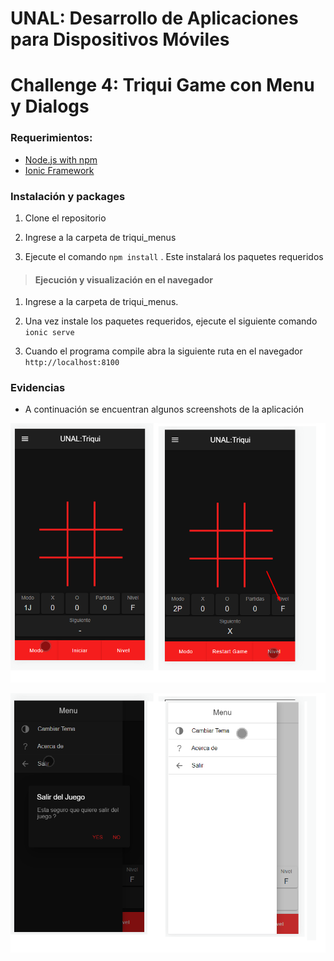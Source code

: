 # UNAL: Desarrollo de Aplicaciones para Dispositivos Móviles
# Challenge 4: Triqui Game con Menu y Dialogs

### Requerimientos:

- [Node.js with npm](https://nodejs.org/en/download/)
- [Ionic Framework](https://ionicframework.com/)

### Instalación y packages 

1. Clone el repositorio

2. Ingrese a la carpeta de triqui_menus

3. Ejecute el comando `npm install` . Este instalará los paquetes requeridos 

> #### Ejecución y visualización en el navegador

1. Ingrese a la carpeta de triqui_menus.

2. Una vez instale los paquetes requeridos, ejecute el siguiente comando `ionic serve`

3. Cuando el programa compile abra la siguiente ruta en el navegador `http://localhost:8100`

### Evidencias 

- A continuación se encuentran algunos screenshots de la aplicación

![Evidencia #1](images/Evidence1.png)

![Evidencia #2](images/Evidence2.png)
